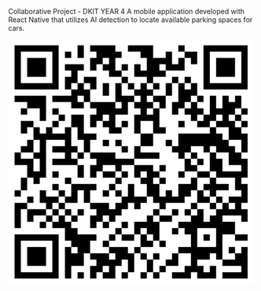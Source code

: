 Collaborative Project - DKIT YEAR 4
A mobile application developed with React Native that utilizes AI detection to locate available parking spaces for cars.

![Alt text](./iparkitpro-v4.1.4.UF.png?raw=true)



